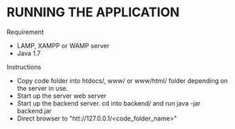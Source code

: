 <h1>RUNNING THE APPLICATION</h1>

Requirement
- LAMP, XAMPP or WAMP server
- Java 1.7

Instructions
- Copy code folder into htdocs/, www/ or www/html/ folder depending on the server in use.
- Start up the server web server
- Start up the backend server. cd into backend/ and run java -jar backend.jar
- Direct browser to "htt://127.0.0.1/<code_folder_name>"
